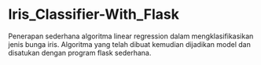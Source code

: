 # Iris_Classifier-With_Flask
Penerapan sederhana algoritma linear regression dalam mengklasifikasikan jenis bunga iris. Algoritma yang telah dibuat kemudian dijadikan model dan disatukan dengan program flask sederhana.
